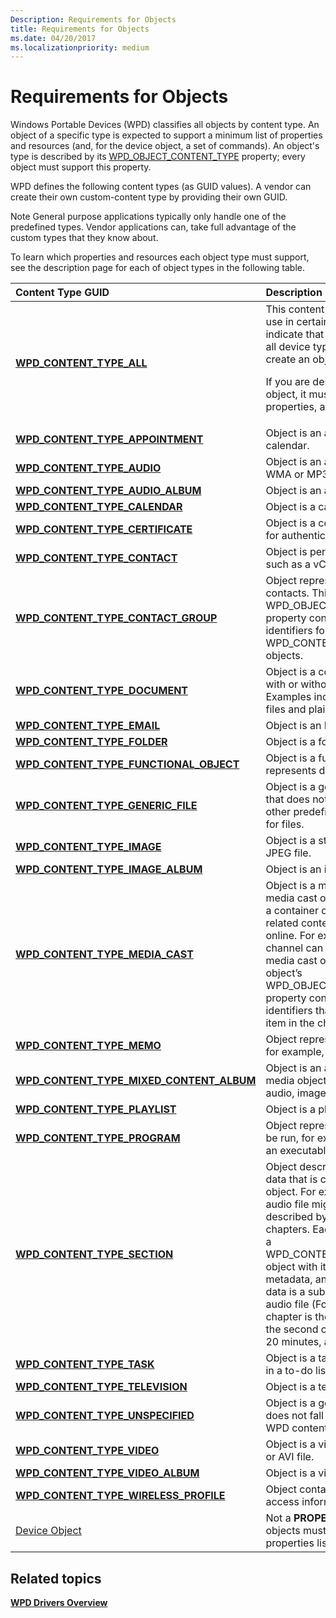 ```yaml
---
Description: Requirements for Objects
title: Requirements for Objects
ms.date: 04/20/2017
ms.localizationpriority: medium
---
```


# Requirements for Objects


Windows Portable Devices (WPD) classifies all objects by content type. An object of a specific type is expected to support a minimum list of properties and resources (and, for the device object, a set of commands). An object's type is described by its [WPD\_OBJECT\_CONTENT\_TYPE](https://msdn.microsoft.com/library/windows/hardware/ff597893#wpd-object-content-type) property; every object must support this property.

WPD defines the following content types (as GUID values). A vendor can create their own custom-content type by providing their own GUID.

Note General purpose applications typically only handle one of the predefined types. Vendor applications can, take full advantage of the custom types that they know about.

To learn which properties and resources each object type must support, see the description page for each of object types in the following table.

<table>
<colgroup>
<col width="50%" />
<col width="50%" />
</colgroup>
<thead>
<tr class="header">
<th align="left">Content Type GUID</th>
<th align="left">Description</th>
</tr>
</thead>
<tbody>
<tr class="odd">
<td align="left"><a href="https://msdn.microsoft.com/library/windows/hardware/ff597834" data-raw-source="[&lt;strong&gt;WPD_CONTENT_TYPE_ALL&lt;/strong&gt;](https://msdn.microsoft.com/library/windows/hardware/ff597834)"><strong>WPD_CONTENT_TYPE_ALL</strong></a></td>
<td align="left">This content type is only valid to use in certain query methods to indicate that you are interested in all device types; you cannot create an object of this type.
<p>If you are designing a custom object, it must support these properties, at minimum.</p></td>
</tr>
<tr class="even">
<td align="left"><a href="https://msdn.microsoft.com/library/windows/hardware/ff597835" data-raw-source="[&lt;strong&gt;WPD_CONTENT_TYPE_APPOINTMENT&lt;/strong&gt;](https://msdn.microsoft.com/library/windows/hardware/ff597835)"><strong>WPD_CONTENT_TYPE_APPOINTMENT</strong></a></td>
<td align="left">Object is an appointment in a calendar.</td>
</tr>
<tr class="odd">
<td align="left"><a href="https://msdn.microsoft.com/library/windows/hardware/ff597836" data-raw-source="[&lt;strong&gt;WPD_CONTENT_TYPE_AUDIO&lt;/strong&gt;](https://msdn.microsoft.com/library/windows/hardware/ff597836)"><strong>WPD_CONTENT_TYPE_AUDIO</strong></a></td>
<td align="left">Object is an audio file, such as a WMA or MP3 file.</td>
</tr>
<tr class="even">
<td align="left"><a href="https://msdn.microsoft.com/library/windows/hardware/ff597837" data-raw-source="[&lt;strong&gt;WPD_CONTENT_TYPE_AUDIO_ALBUM&lt;/strong&gt;](https://msdn.microsoft.com/library/windows/hardware/ff597837)"><strong>WPD_CONTENT_TYPE_AUDIO_ALBUM</strong></a></td>
<td align="left">Object is an audio album.</td>
</tr>
<tr class="odd">
<td align="left"><a href="https://msdn.microsoft.com/library/windows/hardware/ff597838" data-raw-source="[&lt;strong&gt;WPD_CONTENT_TYPE_CALENDAR&lt;/strong&gt;](https://msdn.microsoft.com/library/windows/hardware/ff597838)"><strong>WPD_CONTENT_TYPE_CALENDAR</strong></a></td>
<td align="left">Object is a calendar.</td>
</tr>
<tr class="even">
<td align="left"><a href="https://msdn.microsoft.com/library/windows/hardware/ff597839" data-raw-source="[&lt;strong&gt;WPD_CONTENT_TYPE_CERTIFICATE&lt;/strong&gt;](https://msdn.microsoft.com/library/windows/hardware/ff597839)"><strong>WPD_CONTENT_TYPE_CERTIFICATE</strong></a></td>
<td align="left">Object is a certificate that is used for authentication.</td>
</tr>
<tr class="odd">
<td align="left"><a href="https://msdn.microsoft.com/library/windows/hardware/ff597840" data-raw-source="[&lt;strong&gt;WPD_CONTENT_TYPE_CONTACT&lt;/strong&gt;](https://msdn.microsoft.com/library/windows/hardware/ff597840)"><strong>WPD_CONTENT_TYPE_CONTACT</strong></a></td>
<td align="left">Object is personal contact data, such as a vCard file.</td>
</tr>
<tr class="even">
<td align="left"><a href="https://msdn.microsoft.com/library/windows/hardware/ff597841" data-raw-source="[&lt;strong&gt;WPD_CONTENT_TYPE_CONTACT_GROUP&lt;/strong&gt;](https://msdn.microsoft.com/library/windows/hardware/ff597841)"><strong>WPD_CONTENT_TYPE_CONTACT_GROUP</strong></a></td>
<td align="left">Object represents a group of contacts. This object’s WPD_OBJECT_REFERENCES property contains a list of object identifiers for various WPD_CONTENT_TYPE_CONTACT objects.</td>
</tr>
<tr class="odd">
<td align="left"><a href="https://msdn.microsoft.com/library/windows/hardware/ff597842" data-raw-source="[&lt;strong&gt;WPD_CONTENT_TYPE_DOCUMENT&lt;/strong&gt;](https://msdn.microsoft.com/library/windows/hardware/ff597842)"><strong>WPD_CONTENT_TYPE_DOCUMENT</strong></a></td>
<td align="left">Object is a container for text, with or without formatting. Examples include Microsoft Word files and plain text files.</td>
</tr>
<tr class="even">
<td align="left"><a href="https://msdn.microsoft.com/library/windows/hardware/ff597843" data-raw-source="[&lt;strong&gt;WPD_CONTENT_TYPE_EMAIL&lt;/strong&gt;](https://msdn.microsoft.com/library/windows/hardware/ff597843)"><strong>WPD_CONTENT_TYPE_EMAIL</strong></a></td>
<td align="left">Object is an E-mail message.</td>
</tr>
<tr class="odd">
<td align="left"><a href="https://msdn.microsoft.com/library/windows/hardware/ff597844" data-raw-source="[&lt;strong&gt;WPD_CONTENT_TYPE_FOLDER&lt;/strong&gt;](https://msdn.microsoft.com/library/windows/hardware/ff597844)"><strong>WPD_CONTENT_TYPE_FOLDER</strong></a></td>
<td align="left">Object is a folder.</td>
</tr>
<tr class="even">
<td align="left"><a href="https://msdn.microsoft.com/library/windows/hardware/ff597845" data-raw-source="[&lt;strong&gt;WPD_CONTENT_TYPE_FUNCTIONAL_OBJECT&lt;/strong&gt;](https://msdn.microsoft.com/library/windows/hardware/ff597845)"><strong>WPD_CONTENT_TYPE_FUNCTIONAL_OBJECT</strong></a></td>
<td align="left">Object is a functional object that represents device functionality.</td>
</tr>
<tr class="odd">
<td align="left"><a href="https://msdn.microsoft.com/library/windows/hardware/ff597846" data-raw-source="[&lt;strong&gt;WPD_CONTENT_TYPE_GENERIC_FILE&lt;/strong&gt;](https://msdn.microsoft.com/library/windows/hardware/ff597846)"><strong>WPD_CONTENT_TYPE_GENERIC_FILE</strong></a></td>
<td align="left">Object is a generic, physical file that does not fall into any of the other predefined content types for files.</td>
</tr>
<tr class="even">
<td align="left"><a href="https://msdn.microsoft.com/library/windows/hardware/ff597848" data-raw-source="[&lt;strong&gt;WPD_CONTENT_TYPE_IMAGE&lt;/strong&gt;](https://msdn.microsoft.com/library/windows/hardware/ff597848)"><strong>WPD_CONTENT_TYPE_IMAGE</strong></a></td>
<td align="left">Object is a still image, such as a JPEG file.</td>
</tr>
<tr class="odd">
<td align="left"><a href="https://msdn.microsoft.com/library/windows/hardware/ff597849" data-raw-source="[&lt;strong&gt;WPD_CONTENT_TYPE_IMAGE_ALBUM&lt;/strong&gt;](https://msdn.microsoft.com/library/windows/hardware/ff597849)"><strong>WPD_CONTENT_TYPE_IMAGE_ALBUM</strong></a></td>
<td align="left">Object is an image album.</td>
</tr>
<tr class="even">
<td align="left"><a href="https://msdn.microsoft.com/library/windows/hardware/ff597851" data-raw-source="[&lt;strong&gt;WPD_CONTENT_TYPE_MEDIA_CAST&lt;/strong&gt;](https://msdn.microsoft.com/library/windows/hardware/ff597851)"><strong>WPD_CONTENT_TYPE_MEDIA_CAST</strong></a></td>
<td align="left">Object is a media cast object. A media cast object can represent a container object that groups related content that is published online. For example, an RSS channel can be represented as a media cast object, and this object’s WPD_OBJECT_REFERENCES property contains a list of object identifiers that represent each item in the channel.</td>
</tr>
<tr class="odd">
<td align="left"><a href="https://msdn.microsoft.com/library/windows/hardware/ff597851" data-raw-source="[&lt;strong&gt;WPD_CONTENT_TYPE_MEMO&lt;/strong&gt;](https://msdn.microsoft.com/library/windows/hardware/ff597851)"><strong>WPD_CONTENT_TYPE_MEMO</strong></a></td>
<td align="left">Object represents memo data, for example, a text note.</td>
</tr>
<tr class="even">
<td align="left"><a href="https://msdn.microsoft.com/library/windows/hardware/ff597852" data-raw-source="[&lt;strong&gt;WPD_CONTENT_TYPE_MIXED_CONTENT_ALBUM&lt;/strong&gt;](https://msdn.microsoft.com/library/windows/hardware/ff597852)"><strong>WPD_CONTENT_TYPE_MIXED_CONTENT_ALBUM</strong></a></td>
<td align="left">Object is an album of mixed media objects—for example, audio, image, and video files.</td>
</tr>
<tr class="odd">
<td align="left"><a href="https://msdn.microsoft.com/library/windows/hardware/ff597854" data-raw-source="[&lt;strong&gt;WPD_CONTENT_TYPE_PLAYLIST&lt;/strong&gt;](https://msdn.microsoft.com/library/windows/hardware/ff597854)"><strong>WPD_CONTENT_TYPE_PLAYLIST</strong></a></td>
<td align="left">Object is a playlist.</td>
</tr>
<tr class="even">
<td align="left"><a href="https://msdn.microsoft.com/library/windows/hardware/ff597855" data-raw-source="[&lt;strong&gt;WPD_CONTENT_TYPE_PROGRAM&lt;/strong&gt;](https://msdn.microsoft.com/library/windows/hardware/ff597855)"><strong>WPD_CONTENT_TYPE_PROGRAM</strong></a></td>
<td align="left">Object represents a file that can be run, for example, a script or an executable.</td>
</tr>
<tr class="odd">
<td align="left"><a href="https://msdn.microsoft.com/library/windows/hardware/ff597856" data-raw-source="[&lt;strong&gt;WPD_CONTENT_TYPE_SECTION&lt;/strong&gt;](https://msdn.microsoft.com/library/windows/hardware/ff597856)"><strong>WPD_CONTENT_TYPE_SECTION</strong></a></td>
<td align="left">Object describes a section of data that is contained in another object. For example, a large audio file might best be described by a series of chapters. Each chapter could be a WPD_CONTENT_TYPE_SECTION object with its own chapter art, metadata, and so on, and whose data is a subset of the large audio file (For example, the first chapter is the first 10 minutes, the second chapter is the next 20 minutes, and so on).</td>
</tr>
<tr class="even">
<td align="left"><a href="https://msdn.microsoft.com/library/windows/hardware/ff597857" data-raw-source="[&lt;strong&gt;WPD_CONTENT_TYPE_TASK&lt;/strong&gt;](https://msdn.microsoft.com/library/windows/hardware/ff597857)"><strong>WPD_CONTENT_TYPE_TASK</strong></a></td>
<td align="left">Object is a task, such as an item in a to-do list.</td>
</tr>
<tr class="odd">
<td align="left"><a href="https://msdn.microsoft.com/library/windows/hardware/ff597858" data-raw-source="[&lt;strong&gt;WPD_CONTENT_TYPE_TELEVISION&lt;/strong&gt;](https://msdn.microsoft.com/library/windows/hardware/ff597858)"><strong>WPD_CONTENT_TYPE_TELEVISION</strong></a></td>
<td align="left">Object is a television recording.</td>
</tr>
<tr class="even">
<td align="left"><a href="https://msdn.microsoft.com/library/windows/hardware/ff597859" data-raw-source="[&lt;strong&gt;WPD_CONTENT_TYPE_UNSPECIFIED&lt;/strong&gt;](https://msdn.microsoft.com/library/windows/hardware/ff597859)"><strong>WPD_CONTENT_TYPE_UNSPECIFIED</strong></a></td>
<td align="left">Object is a generic object that does not fall into the predefined WPD content types.</td>
</tr>
<tr class="odd">
<td align="left"><a href="https://msdn.microsoft.com/library/windows/hardware/ff597860" data-raw-source="[&lt;strong&gt;WPD_CONTENT_TYPE_VIDEO&lt;/strong&gt;](https://msdn.microsoft.com/library/windows/hardware/ff597860)"><strong>WPD_CONTENT_TYPE_VIDEO</strong></a></td>
<td align="left">Object is a video, such as a WMV or AVI file.</td>
</tr>
<tr class="even">
<td align="left"><a href="https://msdn.microsoft.com/library/windows/hardware/ff597861" data-raw-source="[&lt;strong&gt;WPD_CONTENT_TYPE_VIDEO_ALBUM&lt;/strong&gt;](https://msdn.microsoft.com/library/windows/hardware/ff597861)"><strong>WPD_CONTENT_TYPE_VIDEO_ALBUM</strong></a></td>
<td align="left">Object is a video album.</td>
</tr>
<tr class="odd">
<td align="left"><a href="https://msdn.microsoft.com/library/windows/hardware/ff597862" data-raw-source="[&lt;strong&gt;WPD_CONTENT_TYPE_WIRELESS_PROFILE&lt;/strong&gt;](https://msdn.microsoft.com/library/windows/hardware/ff597862)"><strong>WPD_CONTENT_TYPE_WIRELESS_PROFILE</strong></a></td>
<td align="left">Object contains wireless network access information.</td>
</tr>
<tr class="even">
<td align="left"><a href="https://msdn.microsoft.com/library/windows/hardware/ff597563" data-raw-source="[Device Object](https://msdn.microsoft.com/library/windows/hardware/ff597563)">Device Object</a></td>
<td align="left">Not a <strong>PROPERTYKEY</strong>, but all objects must support the properties listed in this section.</td>
</tr>
</tbody>
</table>

 

## <span id="related_topics"></span>Related topics


[**WPD Drivers Overview**](wpd-drivers-overview.md)

 

 





